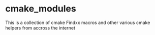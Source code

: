 cmake_modules
=============
This is a collection of cmake Findxx macros and other various cmake helpers from accross the
internet
